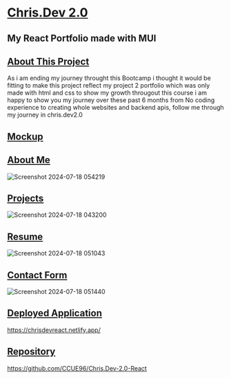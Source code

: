 # <ins>Chris.Dev 2.0<ins>

## My React Portfolio made with MUI

## <ins>About This Project<ins>
As i am ending my journey throught this Bootcamp i thought it would be fitting to make this project reflect my project 2 portfolio which was only made with html and css to show my growth througout this course
i am happy to show you my journey over these past 6 months from No coding experience to creating whole websites and backend apis, follow me through my journey in chris.dev2.0

## <ins>Mockup<ins>
## <ins>About Me<ins>
![Screenshot 2024-07-18 054219](https://github.com/user-attachments/assets/006b663d-5d1e-4794-b819-fe5753943984)
## <ins>Projects<ins>
![Screenshot 2024-07-18 043200](https://github.com/user-attachments/assets/f95fdee8-248b-4850-a10a-b432b349af35)
## <ins>Resume<ins>
![Screenshot 2024-07-18 051043](https://github.com/user-attachments/assets/d446dfa6-d2c6-4c1f-93f9-eb3d4c38d439)
## <ins>Contact Form<ins>
![Screenshot 2024-07-18 051440](https://github.com/user-attachments/assets/fceaa232-354a-40c6-9daa-b1f7bf704abf)
## <ins>Deployed Application<ins>
https://chrisdevreact.netlify.app/
## <ins>Repository<ins>
https://github.com/CCUE96/Chris.Dev-2.0-React
